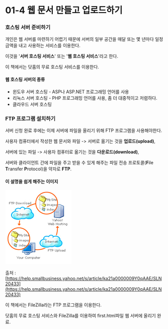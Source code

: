 # 01-4 웹 문서 만들고 업로드하기

### 호스팅 서버 준비하기

개인은 웹 서버를 마련하기 어렵기 때문에 서버의 일부 공간을 매달 또는 몇 년마다 일정 금액을 내고 사용하는 서비스를 이용한다.

이것을 '**서버 호스팅 서비스**' 또는 '**웹 호스팅 서비스**'라고 한다.

이 책에서는 닷홈의 무료 호스팅 서비스를 이용한다.

#### 웹 호스팅 서버의 종류

* 윈도우 서버 호스팅 - ASP나 ASP.NET 프로그래밍 언어를 사용
* 리눅스 서버 호스팅 - PHP 프로그래밍 언어를 사용, 좀 더 대중적이고 저렴하다.
* 클라우드 서버 호스팅

### FTP 프로그램 설치하기

서버 신청 완료 후에는 이제 서버에 파일을 올리기 위해 FTP 프로그램을 사용해야한다.

사용자 컴퓨터에서 작성한 웹 문서와 파일 -&gt; 서버로 옮기는 것을 **업로드\(upload\)**,

서버에 있는 파일 -&gt; 사용자 컴퓨터로 옮기는 것을 **다운로드\(download\)**,

서버와 클라이언트 간에 파일을 주고 받을 수 있게 해주는 파일 전송 프로토콜\(**F**ile **T**ransfer **P**rotocol\)을 약자로 **FTP**.

#### 이 설명을 쉽게 해주는 이미지

![](/assets/FTP.png)

출처 : [https://help.smallbusiness.yahoo.net/s/article/ka21a0000009Y0qAAE/SLN20433](https://help.smallbusiness.yahoo.net/s/article/ka21a0000009Y0qAAE/SLN20433)

이 책에서는 FileZilla라는 FTP 프로그램을 이용한다.

닷홈의 무료 호스팅 서비스와 FileZilla를 이용하여 first.html파일 웹 서버에 올리기 완료.

